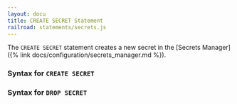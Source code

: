 ```yaml
---
layout: docu
title: CREATE SECRET Statement
railroad: statements/secrets.js
---
```


The `CREATE SECRET` statement creates a new secret in the [Secrets Manager]({% link docs/configuration/secrets_manager.md %}).

### Syntax for `CREATE SECRET`

<div id="rrdiagram1"></div>

### Syntax for `DROP SECRET`

<div id="rrdiagram2"></div>

